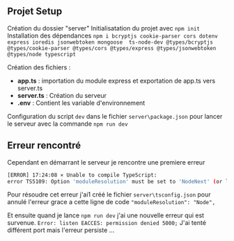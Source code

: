 ## Projet Setup

Création du dossier "server"
Initialisatation du projet avec `npm init`
Installation des dépendances `npm i bcryptjs cookie-parser cors dotenv express ioredis jsonwebtoken mongoose  ts-node-dev @types/bcryptjs @types/cookie-parser @types/cors @types/express @types/jsonwebtoken @types/node typescript`

Création des fichiers :

- **app.ts** : importation du module express et exportation de app.ts vers server.ts
- **server.ts** : Création du serveur
- **.env** : Contient les variable d'environnement

Configuration du script `dev` dans le fichier `server\package.json` pour lancer le serveur avec la commande `npm run dev`

## Erreur rencontré

Cependant en démarrant le serveur je rencontre une premiere erreur

```bash
[ERROR] 17:24:08 ⨯ Unable to compile TypeScript:
error TS5109: Option 'moduleResolution' must be set to 'NodeNext' (or left unspecified) when option 'module' is set to 'NodeNext'.
```

Pour résoudre cet erreur j'ai1 créé le fichier `server\tsconfig.json` pour annulé l'erreur grace a cette ligne de code
`"moduleResolution": "Node",`

Et ensuite quand je lance `npm run dev` j'ai une nouvelle erreur qui est survenue.
`Error: listen EACCES: permission denied 5000;`
J'ai tenté différent port mais l'erreur persiste ...
